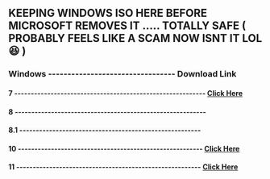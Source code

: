 ## KEEPING WINDOWS ISO HERE BEFORE MICROSOFT REMOVES IT ..... TOTALLY SAFE ( PROBABLY FEELS LIKE A SCAM NOW ISNT IT LOL 😆 )

### Windows  ---------------------------------  Download Link

#### 7       ----------------------------------------------------------               [Click Here]()
#### 8       ----------------------------------------------------------  
#### 8.1     -------------------------------------------------------  
#### 10      --------------------------------------------------------               [Click Here](https://www.mediafire.com/file/lza2w6innc8i7d0/Windows+10+22h2+x64.iso/file)
#### 11      --------------------------------------------------------               [Click Here](https://www.mediafire.com/file/v591mtvw0jjorsb/Win11_23H2_English_x64v2.iso/file)
